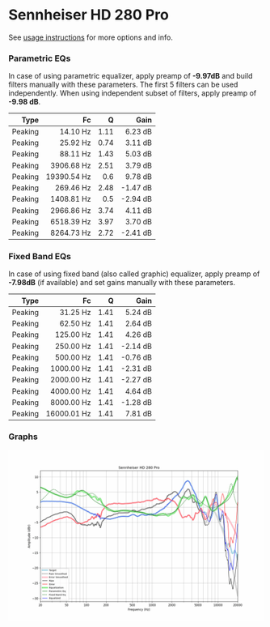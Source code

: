 # Sennheiser HD 280 Pro
See [usage instructions](https://github.com/jaakkopasanen/AutoEq#usage) for more options and info.

### Parametric EQs
In case of using parametric equalizer, apply preamp of **-9.97dB** and build filters manually
with these parameters. The first 5 filters can be used independently.
When using independent subset of filters, apply preamp of **-9.98 dB**.

| Type    | Fc          |    Q | Gain     |
|--------:|------------:|-----:|---------:|
| Peaking | 14.10 Hz    | 1.11 | 6.23 dB  |
| Peaking | 25.92 Hz    | 0.74 | 3.11 dB  |
| Peaking | 88.11 Hz    | 1.43 | 5.03 dB  |
| Peaking | 3906.68 Hz  | 2.51 | 3.79 dB  |
| Peaking | 19390.54 Hz | 0.6  | 9.78 dB  |
| Peaking | 269.46 Hz   | 2.48 | -1.47 dB |
| Peaking | 1408.81 Hz  | 0.5  | -2.94 dB |
| Peaking | 2966.86 Hz  | 3.74 | 4.11 dB  |
| Peaking | 6518.39 Hz  | 3.97 | 3.70 dB  |
| Peaking | 8264.73 Hz  | 2.72 | -2.41 dB |

### Fixed Band EQs
In case of using fixed band (also called graphic) equalizer, apply preamp of **-7.98dB**
(if available) and set gains manually with these parameters.

| Type    | Fc          |    Q | Gain     |
|--------:|------------:|-----:|---------:|
| Peaking | 31.25 Hz    | 1.41 | 5.24 dB  |
| Peaking | 62.50 Hz    | 1.41 | 2.64 dB  |
| Peaking | 125.00 Hz   | 1.41 | 4.26 dB  |
| Peaking | 250.00 Hz   | 1.41 | -2.14 dB |
| Peaking | 500.00 Hz   | 1.41 | -0.76 dB |
| Peaking | 1000.00 Hz  | 1.41 | -2.31 dB |
| Peaking | 2000.00 Hz  | 1.41 | -2.27 dB |
| Peaking | 4000.00 Hz  | 1.41 | 4.64 dB  |
| Peaking | 8000.00 Hz  | 1.41 | -1.28 dB |
| Peaking | 16000.01 Hz | 1.41 | 7.81 dB  |

### Graphs
![](./Sennheiser%20HD%20280%20Pro.png)